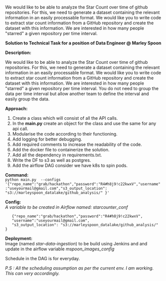 We would like to be able to analyze the Star Count over time of github repositories. For this, we need to generate a dataset containing the relevant information in an easily processable format. We would like you to write code to extract star count information from a GitHub repository and create the dataset with this information. We are interested in how many people "starred" a given repository per time interval.

**Solution to Technical Task for a position of Data Engineer @ Marley Spoon**

**Description:**

We would like to be able to analyze the Star Count over time of github repositories. For this, we need to generate a dataset containing the relevant information in an easily processable format. We would like you to write code to extract star count information from a GitHub repository and create the dataset with this information. We are interested in how many people "starred" a given repository per time interval.
You do not need to group the data per time interval but allow another team to define the interval and easily group the data.

**Approach:**
1. Create a class which will consist of all the API calls.
2. In the **main.py** create an object for the class and use the same
   for any api call.
3. Modularise the code according to their functioning.
4. Add logging for better debugging.
5. Add required comments to increase the readability of the code.
6. Add the docker file to containerize the solution.
7. Add all the dependency in requirements.txt.
8. Write the DF to s3 as well as postgres.
9. Add the airflow DAG consider we have k8s to spin pods.

**Command:**  
`python main.py  --configs '{"repo_name":"grab/hackathon","password":"R4#h8j9!c22kwxV","username":"useyourmail@gmail.com","s3_output_location": "s3://marleyspoon_datalake/github_analysis/" }'`

**Config:**  
*A variable to be created in Airflow named: starcounter_conf*

       {"repo_name":"grab/hackathon","password":"R4#h8j9!c22kwxV",  
       "username":"useyourmail@gmail.com",  
       "s3_output_location": "s3://marleyspoon_datalake/github_analysis/" }

**Deployment:**  
Image (named *star-data-ingestion*) to be build using Jenkins and and update in the airflow variable  *mspoon_images_config*

Schedule in the DAG is for everyday.

*P.S : All the scheduling assumption as per the current env. I am working. This can very accordingly.*

